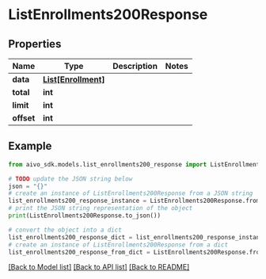 # ListEnrollments200Response

## Properties

Name | Type | Description | Notes
------------ | ------------- | ------------- | -------------
**data** | [**List[Enrollment]**](Enrollment.md) |  |
**total** | **int** |  |
**limit** | **int** |  |
**offset** | **int** |  |

## Example

```python
from aivo_sdk.models.list_enrollments200_response import ListEnrollments200Response

# TODO update the JSON string below
json = "{}"
# create an instance of ListEnrollments200Response from a JSON string
list_enrollments200_response_instance = ListEnrollments200Response.from_json(json)
# print the JSON string representation of the object
print(ListEnrollments200Response.to_json())

# convert the object into a dict
list_enrollments200_response_dict = list_enrollments200_response_instance.to_dict()
# create an instance of ListEnrollments200Response from a dict
list_enrollments200_response_from_dict = ListEnrollments200Response.from_dict(list_enrollments200_response_dict)
```

[[Back to Model list]](../README.md#documentation-for-models) [[Back to API list]](../README.md#documentation-for-api-endpoints) [[Back to README]](../README.md)
